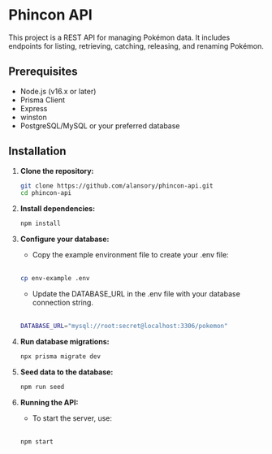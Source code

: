 # Phincon API

This project is a REST API for managing Pokémon data. It includes endpoints for listing, retrieving, catching, releasing, and renaming Pokémon.

## Prerequisites

- Node.js (v16.x or later)
- Prisma Client
- Express
- winston
- PostgreSQL/MySQL or your preferred database

## Installation

1. **Clone the repository:**

   ```bash
   git clone https://github.com/alansory/phincon-api.git
   cd phincon-api
   ```
2. **Install dependencies:**

    ```bash
    npm install
    ```
3. **Configure your database:**
   
    - Copy the example environment file to create your .env file: <br/><br/>

    ```bash
    cp env-example .env
    ```

    - Update the DATABASE_URL in the .env file with your database connection string. <br/><br/>

    ```bash
    DATABASE_URL="mysql://root:secret@localhost:3306/pokemon"
    ```

4. **Run database migrations:**
   
    ```bash
    npx prisma migrate dev
    ```

5. **Seed data to the database:**

    ```bash
    npm run seed
    ```

6. **Running the API:**
  
    - To start the server, use: <br/><br/>

    ```bash
    npm start
    ```

